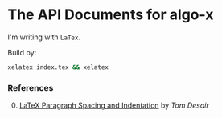 The API Documents for algo-x
======

I'm writing with `LaTex`.

Build by:

```bash
xelatex index.tex && xelatex
```

### References
0. [LaTeX Paragraph Spacing and Indentation](http://www.tomdesair.com/blog/2013/04/latex-paragraph-spacing-and-indentation/) by _Tom Desair_
